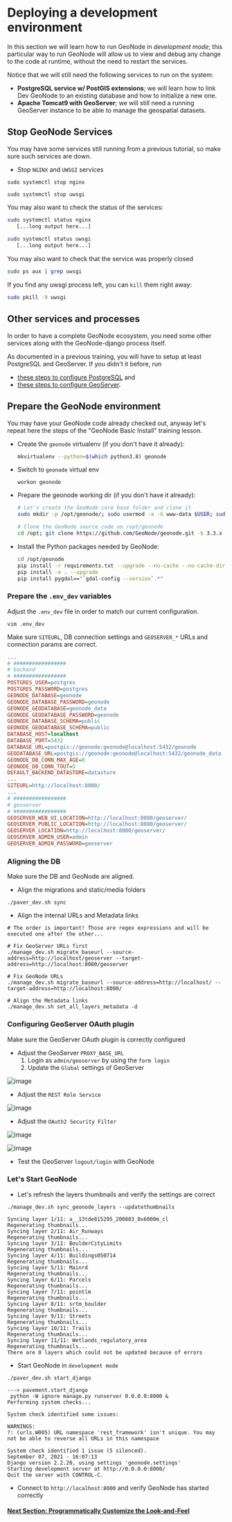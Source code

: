 # Deploying a development environment 

In this section we will learn how to run GeoNode in _development mode_; this particular way to run GeoNode will allow us to view and debug any change to the code at runtime, without the need to restart the services.

Notice that we will still need the following services to run on the system:

 - **PostgreSQL service w/ PostGIS extensions**; we will learn how to link Dev GeoNode to an existing database and how to initialize a new one.
 - **Apache Tomcat9 with GeoServer**; we will still need a running GeoServer instance to be able to manage the geospatial datasets.

## Stop GeoNode Services
You may have some services still running from a previous tutorial, so make sure such services are down. 

- Stop `NGINX` and `UWSGI` services

```shell
sudo systemctl stop nginx

sudo systemctl stop uwsgi
```

You may also want to check the status of the services:
```bash
sudo systemctl status nginx
   [...long output here...]
   
sudo systemctl status uwsgi
   [...long output here...]
```

You may also want to check that the service was properly closed
```bash
sudo ps aux | grep uwsgi
```
If you find any uwsgi process left, you can `kill` them right away:
```bash
sudo pkill -9 uwsgi
```


## Other services and processes

In order to have a complete GeoNode ecosystem, you need some other services along with the GeoNode-django process itself.

As documented in a previous training, you will have to setup at least PostgreSQL and GeoServer. If you didn't it before, run 
- [these steps to configure PostgreSQL](900_postgres.md) and 
- [these steps to configure GeoServer](900_geoserver.md). 
 
## Prepare the GeoNode environment

You may have your GeoNode code already checked out, anyway let's repeat here the steps of the 
"GeoNode Basic Install" training lesson.

- Create the `geonode` virtualenv (if you don't have it already):
  ```bash
  mkvirtualenv --python=$(which python3.8) geonode
  ```
- Switch to `geonode` virtual env
  ```shell
  workon geonode
  ```
- Prepare the geonode working dir (if you don't have it already):
  ```bash
  # Let's create the GeoNode core base folder and clone it
  sudo mkdir -p /opt/geonode/; sudo usermod -a -G www-data $USER; sudo chown -Rf $USER:www-data /opt/geonode/; sudo chmod -Rf 775 /opt/geonode/

  # Clone the GeoNode source code on /opt/geonode
  cd /opt; git clone https://github.com/GeoNode/geonode.git -b 3.3.x geonode
  ```
- Install the Python packages needed by GeoNode: 
  ```bash
  cd /opt/geonode
  pip install -r requirements.txt --upgrade --no-cache --no-cache-dir
  pip install -e . --upgrade
  pip install pygdal=="`gdal-config --version`.*"
  ```


### Prepare the `.env_dev` variables

Adjust the `.env_dev` file in order to match our current configuration.

```shell
vim .env_dev
```

Make sure `SITEURL`, DB connection settings and `GEOSERVER_*` URLs and connection params are correct.

```ini
...
# #################
# backend
# #################
POSTGRES_USER=postgres
POSTGRES_PASSWORD=postgres
GEONODE_DATABASE=geonode
GEONODE_DATABASE_PASSWORD=geonode
GEONODE_GEODATABASE=geonode_data
GEONODE_GEODATABASE_PASSWORD=geonode
GEONODE_DATABASE_SCHEMA=public
GEONODE_GEODATABASE_SCHEMA=public
DATABASE_HOST=localhost
DATABASE_PORT=5432
DATABASE_URL=postgis://geonode:geonode@localhost:5432/geonode
GEODATABASE_URL=postgis://geonode:geonode@localhost:5432/geonode_data
GEONODE_DB_CONN_MAX_AGE=0
GEONODE_DB_CONN_TOUT=5
DEFAULT_BACKEND_DATASTORE=datastore
...
SITEURL=http://localhost:8000/
...
# #################
# geoserver
# #################
GEOSERVER_WEB_UI_LOCATION=http://localhost:8080/geoserver/
GEOSERVER_PUBLIC_LOCATION=http://localhost:8080/geoserver/
GEOSERVER_LOCATION=http://localhost:8080/geoserver/
GEOSERVER_ADMIN_USER=admin
GEOSERVER_ADMIN_PASSWORD=geoserver
```

### Aligning the DB

Make sure the DB and GeoNode are aligned.

- Align the migrations and static/media folders

```shell
./paver_dev.sh sync
```

- Align the internal URLs and Metadata links

```shell
# The order is important! Those are regex expressions and will be executed one after the other...

# Fix GeoServer URLs first
./manage_dev.sh migrate_baseurl --source-address=http://localhost/geoserver --target-address=http://localhost:8080/geoserver

# Fix GeoNode URLs
./manage_dev.sh migrate_baseurl --source-address=http://localhost/ --target-address=http://localhost:8000/

# Align the Metadata links
./manage_dev.sh set_all_layers_metadata -d
```

### Configuring GeoServer OAuth plugin

Make sure the GeoServer OAuth plugin is correctly configured

- Adjust the GeoServer `PROXY_BASE_URL`
  1. Login as `admin/geoserver` by using the `form login`
  2. Update the `Global` settings of GeoServer


![image](https://user-images.githubusercontent.com/1278021/132375154-5b5f9eae-d07b-4147-83e3-f74f1386a240.png)

- Adjust the `REST Role Service`

![image](https://user-images.githubusercontent.com/1278021/132375708-a5ecfedf-eca7-4cdc-934c-592e7726504c.png)

- Adjust the `OAuth2 Security Filter`

![image](https://user-images.githubusercontent.com/1278021/132375932-9ec8b03d-ef30-4613-89ee-d72f245d4c90.png)

![image](https://user-images.githubusercontent.com/1278021/132376323-d9d63007-8775-4777-b04d-f0cba837c2b6.png)

- Test the GeoServer `logout/login` with GeoNode

### Let's Start GeoNode
- Let's refresh the layers thumbnails and verify the settings are correct

```shell
./manage_dev.sh sync_geonode_layers --updatethumbnails

Syncing layer 1/11: a__13tde815295_200803_0x6000m_cl
Regenerating thumbnails...
Syncing layer 2/11: Air_Runways
Regenerating thumbnails...
Syncing layer 3/11: BoulderCityLimits
Regenerating thumbnails...
Syncing layer 4/11: Buildings050714
Regenerating thumbnails...
Syncing layer 5/11: Mainrd
Regenerating thumbnails...
Syncing layer 6/11: Parcels
Regenerating thumbnails...
Syncing layer 7/11: pointlm
Regenerating thumbnails...
Syncing layer 8/11: srtm_boulder
Regenerating thumbnails...
Syncing layer 9/11: Streets
Regenerating thumbnails...
Syncing layer 10/11: Trails
Regenerating thumbnails...
Syncing layer 11/11: Wetlands_regulatory_area
Regenerating thumbnails...
There are 0 layers which could not be updated because of errors
```

- Start GeoNode in `development mode`

```shell
./paver_dev.sh start_django

---> pavement.start_django
 python -W ignore manage.py runserver 0.0.0.0:8000 &
Performing system checks...

System check identified some issues:

WARNINGS:
?: (urls.W005) URL namespace 'rest_framework' isn't unique. You may not be able to reverse all URLs in this namespace

System check identified 1 issue (5 silenced).
September 07, 2021 - 16:07:13
Django version 2.2.20, using settings 'geonode.settings'
Starting development server at http://0.0.0.0:8000/
Quit the server with CONTROL-C.
```

- Connect to `http://localhost:8000` and verify GeoNode has started correctly

#### [Next Section: Programmatically Customize the Look-and-Feel](030_LF_SIMPLE.md)
